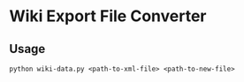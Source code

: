 # Wiki Export File Converter

## Usage

`python wiki-data.py <path-to-xml-file> <path-to-new-file>`
